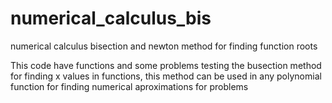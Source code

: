 # numerical_calculus_bis
numerical calculus bisection and newton method for finding function roots

This code have functions and some problems testing the busection method for finding x values in functions, this method can be used in any polynomial function for finding numerical aproximations for problems
